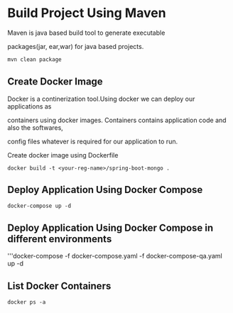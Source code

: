 # Build Project Using Maven

Maven is java based build tool to generate executable 

packages(jar, ear,war) for java based projects.

```bash
mvn clean package
```

## Create Docker Image
Docker is a continerization tool.Using docker we can deploy our applications as 

containers using docker images. Containers contains application code and also the softwares,

config files whatever is required for our application to run.

Create docker image using Dockerfile


```docker
docker build -t <your-reg-name>/spring-boot-mongo .
```

## Deploy Application Using Docker Compose 

```docker-compose 
docker-compose up -d 
```
## Deploy Application Using Docker Compose in different environments
'''docker-compose -f docker-compose.yaml -f docker-compose-qa.yaml up -d

## List Docker Containers
```docker
docker ps -a
```

